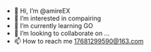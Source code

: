 - 👋 Hi, I’m @amireEX
- 👀 I’m interested in compairing
- 🌱 I’m currently learning GO
- 💞️ I’m looking to collaborate on ...
- 📫 How to reach me 17681299590@163.com

<!---
amireEX/amireEX is a ✨ special ✨ repository because its `README.md` (this file) appears on your GitHub profile.
You can click the Preview link to take a look at your changes.
--->
